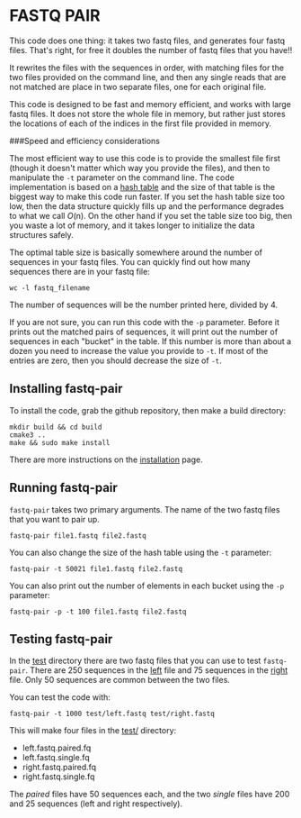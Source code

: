 # FASTQ PAIR

This code does one thing: it takes two fastq files, and generates four fastq files. That's right, for free it doubles 
the number of fastq files that you have!!

It rewrites the files with the sequences in order, with matching files for the two files provided on the command line, 
and then any single reads that are not matched are place in two separate files, one for each original file.

This code is designed to be fast and memory efficient, and works with large fastq files. It does not store the whole
file in memory, but rather just stores the locations of each of the indices in the first file provided in memory.

###Speed and efficiency considerations

The most efficient way to use this code is to provide the smallest file first (though it doesn't matter which way you 
provide the files), and then to manipulate the `-t` parameter on the command line. The code implementation is based 
on a [hash table](https://en.wikipedia.org/wiki/Hash_table) and the size of that table is the biggest way to make this 
code run faster. If you set the hash table size too low, then the data structure quickly fills up and the performance
degrades to what we call _O_(n). On the other hand if you  set the table size too big, then you waste a lot of memory, 
and it takes longer to initialize the data structures safely.

The optimal table size is basically somewhere around the number of sequences in your fastq files. You can quickly find 
out how many sequences there are in your fastq file:

```
wc -l fastq_filename
```
The number of sequences will be the number printed here, divided by 4.

If you are not sure, you can run this code with the `-p` parameter. Before it prints out the matched pairs of sequences,
it will print out the number of sequences in each "bucket" in the table. If this number is more than about a dozen you
need to increase the value you provide to `-t`. If most of the entries are zero, then you should decrease the size of 
`-t`.

## Installing fastq-pair

To install the code, grab the github repository, then make a build directory:
```$xslt
mkdir build && cd build
cmake3 ..
make && sudo make install
```
There are more instructions on the [installation](INSTALLATION.md) page.

## Running fastq-pair 

`fastq-pair` takes two primary arguments. The name of the two fastq files that you want to pair up. 

```$xslt
fastq-pair file1.fastq file2.fastq
```

You can also change the size of the hash table using the `-t` parameter:

```$xslt
fastq-pair -t 50021 file1.fastq file2.fastq
```

You can also print out the number of elements in each bucket using the `-p` parameter:

```$xslt
fastq-pair -p -t 100 file1.fastq file2.fastq
```


## Testing fastq-pair

In the [test](test/) directory there are two fastq files that you can use to test `fastq-pair`. There are 250 sequences
in the [left](test/left.fastq) file and 75 sequences in the [right](test/right.fastq) file. Only 50 sequences are common
between the two files.

You can test the code with:

```$xslt
fastq-pair -t 1000 test/left.fastq test/right.fastq
```

This will make four files in the [test/](test) directory:
- left.fastq.paired.fq
- left.fastq.single.fq
- right.fastq.paired.fq
- right.fastq.single.fq

The _paired_ files have 50 sequences each, and the two _single_ files have 200 and 25 sequences (left and right respectively).

